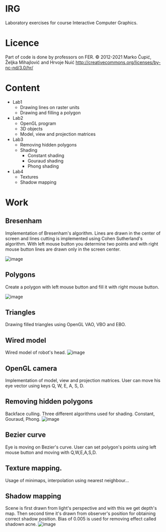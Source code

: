 # IRG
Laboratory exercises for course Interactive Computer Graphics.

# Licence

Part of code is done by professors on FER. 
© 2012-2021 Marko Čupić, Željka Mihajlović and Hrvoje Nuić
http://creativecommons.org/licenses/by-nc-nd/3.0/hr/

# Content

* Lab1
  * Drawing lines on raster units
  * Drawing and filling a polygon
* Lab2
  * OpenGL program
  * 3D objects
  * Model, view and projection matrices  
* Lab3
  * Removing hidden polygons
  * Shading
    * Constant shading
    * Gouraud shading
    * Phong shading
* Lab4
  * Textures
  * Shadow mapping
 
# Work

## Bresenham

Implementation of Bresenham's algorithm. Lines are drawn in the center of screen and lines cutting is implemented using Cohen Sutherland's algorithm. With left mouse button you determine two points and with right mouse button lines are drawn only in the screen center.

![image](https://github.com/as51340/IRG/blob/master/images/Bresenham.png?raw=true)

## Polygons

Create a polygon with left mouse button and fill it with right mouse button.

![image](https://github.com/as51340/IRG/blob/master/images/Polygon.png)

## Triangles

Drawing filled triangles using OpenGL VAO, VBO and EBO.

## Wired model

Wired model of robot's head.
![image](https://github.com/as51340/IRG/blob/master/images/Wired.png)

## OpenGL camera

Implementation of model, view and projection matrices. User can move his eye vector using keys Q, W, E, A, S, D.

## Removing hidden polygons 

Backface culling. Three different algorithms used for shading. Constant, Gouraud, Phong. 
![image](https://github.com/as51340/IRG/blob/master/images/RemovingBackPolygons.png)

## Bezier curve

Eye is moving on Bezier's curve. User can set polygon's points using left mouse button and moving with Q,W,E,A,S,D. 
## Texture mapping.

Usage of minimaps, interpolation using nearest neighbour...

## Shadow mapping

Scene is first drawn from light's perspective and with this we get depth's map. Then second time it's drawn from observer's position for obtaining correct shadow position. Bias of 0.005 is used for removing effect called shadown acne. 
![image](https://github.com/as51340/IRG/blob/master/images/shadow.gif)



























